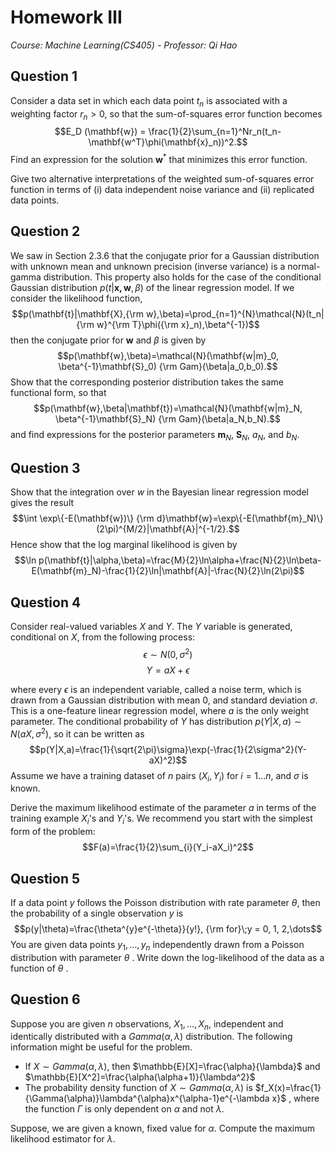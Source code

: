 # Homework Ⅲ

*Course: Machine Learning(CS405) - Professor: Qi Hao*

## Question 1

Consider a data set in which each data point $t_n$ is associated with a weighting factor $r_n>0$, so that the sum-of-squares error function becomes 
$$E_D (\mathbf{w}) = \frac{1}{2}\sum_{n=1}^Nr_n(t_n-\mathbf{w^T}\phi(\mathbf{x}_n))^2.$$
Find an expression for the solution $\mathbf{w}^*$ that minimizes this error function. 

Give two alternative interpretations of the weighted sum-of-squares error function in terms of (i) data independent noise variance and (ii) replicated data points.



## Question 2

We saw in Section 2.3.6 that the conjugate prior for a Gaussian distribution with unknown mean and unknown precision (inverse variance) is a normal-gamma distribution. This property also holds for the case of the conditional Gaussian distribution $p(t|\mathbf{x,w},\beta)$ of the linear regression model. If we consider the likelihood function,
$$p(\mathbf{t}|\mathbf{X},{\rm w},\beta)=\prod_{n=1}^{N}\mathcal{N}(t_n|{\rm w}^{\rm T}\phi({\rm x}_n),\beta^{-1})$$
then the conjugate prior for $\mathbf{w}$ and $\beta$ is given by
$$p(\mathbf{w},\beta)=\mathcal{N}(\mathbf{w|m}_0, \beta^{-1}\mathbf{S}_0) {\rm Gam}(\beta|a_0,b_0).$$
Show that the corresponding posterior distribution takes the same functional form, so that
$$p(\mathbf{w},\beta|\mathbf{t})=\mathcal{N}(\mathbf{w|m}_N, \beta^{-1}\mathbf{S}_N) {\rm Gam}(\beta|a_N,b_N).$$
and find expressions for the posterior parameters $\mathbf{m}_N$, $\mathbf{S}_N$, $a_N$, and $b_N$.



## Question 3

Show that the integration over $w$ in the Bayesian linear regression model gives the result
$$\int \exp\{-E(\mathbf{w})\} {\rm d}\mathbf{w}=\exp\{-E(\mathbf{m}_N)\}(2\pi)^{M/2}|\mathbf{A}|^{-1/2}.$$
Hence show that the log marginal likelihood is given by
$$\ln p(\mathbf{t}|\alpha,\beta)=\frac{M}{2}\ln\alpha+\frac{N}{2}\ln\beta-E(\mathbf{m}_N)-\frac{1}{2}\ln|\mathbf{A}|-\frac{N}{2}\ln(2\pi)$$


## Question 4

Consider real-valued variables $X$ and $Y$. The $Y$ variable is generated, conditional on $X$, from the following process:
$$\epsilon\sim N(0,\sigma^2)$$
$$Y=aX+\epsilon$$

where every $\epsilon$ is an independent variable, called a noise term, which is drawn from a Gaussian distribution with mean 0, and standard deviation $\sigma$. This is a one-feature linear regression model, where $a$ is the only weight parameter. The conditional probability of $Y$ has distribution $p(Y|X, a)\sim N(aX, \sigma^2)$, so it can be written as
$$p(Y|X,a)=\frac{1}{\sqrt{2\pi}\sigma}\exp(-\frac{1}{2\sigma^2}(Y-aX)^2)$$
Assume we have a training dataset of $n$ pairs ($X_i, Y_i$) for $i = 1...n$, and $\sigma$ is known.

Derive the maximum likelihood estimate of the parameter $a$ in terms of the training example $X_i$'s and $Y_i$'s. We recommend you start with the simplest form of the problem:
$$F(a)=\frac{1}{2}\sum_{i}(Y_i-aX_i)^2$$


## Question 5

If a data point $y$ follows the Poisson distribution with rate parameter $\theta$, then the probability of a single observation $y$ is
$$p(y|\theta)=\frac{\theta^{y}e^{-\theta}}{y!}, {\rm for}\;y = 0, 1, 2,\dots$$
You are given data points $y_1, \dots ,y_n$ independently drawn from a Poisson distribution with parameter $\theta$ . Write down the log-likelihood of the data as a function of $\theta$ .



## Question 6

Suppose you are given $n$ observations, $X_1,\dots,X_n$, independent and identically distributed with a $Gamma(\alpha, \lambda$) distribution. The following information might be useful for the problem.

* If $X\sim Gamma(\alpha,\lambda)$, then $\mathbb{E}[X]=\frac{\alpha}{\lambda}$ and $\mathbb{E}[X^2]=\frac{\alpha(\alpha+1)}{\lambda^2}$ 
* The probability density function of $X\sim Gamma(\alpha,\lambda)$ is $f_X(x)=\frac{1}{\Gamma(\alpha)}\lambda^{\alpha}x^{\alpha-1}e^{-\lambda x}$ , where the function $\Gamma$ is only dependent on $\alpha$ and not $\lambda$.

Suppose, we are given a known, fixed value for $\alpha$. Compute the maximum likelihood estimator for $\lambda$.

